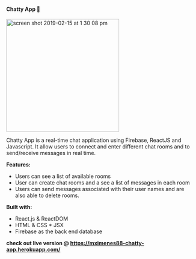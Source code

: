 #### Chatty App :busts_in_silhouette:

 <img width="300"  alt="screen shot 2019-02-15 at 1 30 08 pm" src="https://user-images.githubusercontent.com/19629111/53251679-32ac0880-368b-11e9-9ce4-4ee553f64695.png">


Chatty App is a real-time chat application using Firebase, ReactJS and Javascript.
 It allow users to connect and enter different chat rooms and to send/receive messages in real time.
 
 **Features:**
 
 * Users can see a list of available rooms
 * User can create chat rooms and a see a list of messages in each room
 * Users can send messages associated with their user names and are also able to delete rooms. 
 
 
 **Built with:**
 * React.js & ReactDOM
 * HTML & CSS * JSX
 * Firebase as the back end database
 
 
 
 **check out live version @ https://mximenes88-chatty-app.herokuapp.com/**
